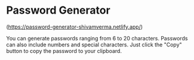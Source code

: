 # Password Generator

(https://password-generator-shivamverma.netlify.app/)

You can generate passwords ranging from 6 to 20 characters. Passwords can also include numbers and special characters.
Just click the "Copy" button to copy the password to your clipboard.
